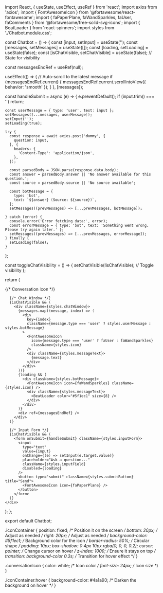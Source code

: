 import React, { useState, useEffect, useRef } from 'react';
import axios from 'axios';
import { FontAwesomeIcon } from '@fortawesome/react-fontawesome';
import { faPaperPlane, faWandSparkles, faUser, faComments } from '@fortawesome/free-solid-svg-icons';
import { BeatLoader } from 'react-spinners';
import styles from './Chatbot.module.css';

const Chatbot = () => {
  const [input, setInput] = useState('');
  const [messages, setMessages] = useState([]);
  const [loading, setLoading] = useState(false);
  const [isChatVisible, setChatVisible] = useState(false); // State for visibility

  const messagesEndRef = useRef(null);

  useEffect(() => {
    // Auto-scroll to the latest message
    if (messagesEndRef.current) {
      messagesEndRef.current.scrollIntoView({ behavior: 'smooth' });
    }
  }, [messages]);

  const handleSubmit = async (e) => {
    e.preventDefault();
    if (input.trim() === '') return;

    const userMessage = { type: 'user', text: input };
    setMessages([...messages, userMessage]);
    setInput('');
    setLoading(true);

    try {
      const response = await axios.post('dummy', {
        question: input,
      }, {
        headers: {
          'Content-Type': 'application/json',
        },
      });

      const parsedBody = JSON.parse(response.data.body);
      const answer = parsedBody.answer || 'No answer available for this question.';
      const source = parsedBody.source || 'No source available';

      const botMessage = {
        type: 'bot',
        text: `${answer} (Source: ${source})`,
      };
      setMessages((prevMessages) => [...prevMessages, botMessage]);

    } catch (error) {
      console.error('Error fetching data:', error);
      const errorMessage = { type: 'bot', text: 'Something went wrong. Please try again later.' };
      setMessages((prevMessages) => [...prevMessages, errorMessage]);
    } finally {
      setLoading(false);
    }
  };

  const toggleChatVisibility = () => {
    setChatVisible(!isChatVisible); // Toggle visibility
  };

  return (
    <div className={styles.chatContainer}>
      {/* Conversation Icon */}
      <div className={styles.iconContainer} onClick={toggleChatVisibility}>
        <FontAwesomeIcon icon={faComments} className={styles.conversationIcon} />
      </div>

      {/* Chat Window */}
      {isChatVisible && (
        <div className={styles.chatWindow}>
          {messages.map((message, index) => (
            <div
              key={index}
              className={message.type === 'user' ? styles.userMessage : styles.botMessage}
            >
              <FontAwesomeIcon
                icon={message.type === 'user' ? faUser : faWandSparkles}
                className={styles.icon}
              />
              <div className={styles.messageText}>
                {message.text}
              </div>
            </div>
          ))}
          {loading && (
            <div className={styles.botMessage}>
              <FontAwesomeIcon icon={faWandSparkles} className={styles.icon} />
              <div className={styles.messageText}>
                <BeatLoader color="#5f1ec1" size={8} />
              </div>
            </div>
          )}
          <div ref={messagesEndRef} />
        </div>
      )}

      {/* Input Form */}
      {isChatVisible && (
        <form onSubmit={handleSubmit} className={styles.inputForm}>
          <input
            type="text"
            value={input}
            onChange={(e) => setInput(e.target.value)}
            placeholder="Ask a question..."
            className={styles.inputField}
            disabled={loading}
          />
          <button type="submit" className={styles.submitButton} title="Send">
            <FontAwesomeIcon icon={faPaperPlane} />
          </button>
        </form>
      )}
    </div>
  );
};

export default Chatbot;



.iconContainer {
  position: fixed; /* Position it on the screen */
  bottom: 20px; /* Adjust as needed */
  right: 20px; /* Adjust as needed */
  background-color: #5f1ec1; /* Background color for the icon */
  border-radius: 50%; /* Circular shape */
  padding: 10px;
  box-shadow: 0 4px 10px rgba(0, 0, 0, 0.2);
  cursor: pointer; /* Change cursor on hover */
  z-index: 1000; /* Ensure it stays on top */
  transition: background-color 0.3s; /* Transition for hover effect */
}

.conversationIcon {
  color: white; /* Icon color */
  font-size: 24px; /* Icon size */
}

.iconContainer:hover {
  background-color: #4a1a90; /* Darken the background on hover */
}
